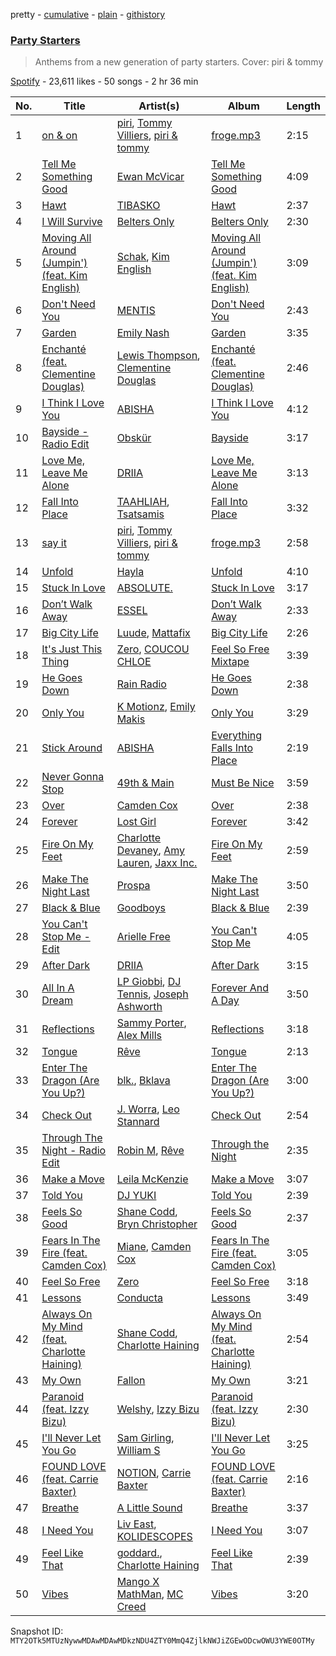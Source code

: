 pretty - [cumulative](/playlists/cumulative/37i9dQZF1DXaave677EKyk.md) - [plain](/playlists/plain/37i9dQZF1DXaave677EKyk) - [githistory](https://github.githistory.xyz/mackorone/spotify-playlist-archive/blob/main/playlists/plain/37i9dQZF1DXaave677EKyk)

### [Party Starters](https://open.spotify.com/playlist/37i9dQZF1DXaave677EKyk)

> Anthems from a new generation of party starters\. Cover: piri & tommy

[Spotify](https://open.spotify.com/user/spotify) - 23,611 likes - 50 songs - 2 hr 36 min

| No. | Title | Artist(s) | Album | Length |
|---|---|---|---|---|
| 1 | [on & on](https://open.spotify.com/track/5mfGEs5n647v4WE3K5YmBy) | [piri](https://open.spotify.com/artist/4DpmPt7gfAAq7WEx0E1X8s), [Tommy Villiers](https://open.spotify.com/artist/4M4KGWKy7pSQ5HaJNCutBN), [piri & tommy](https://open.spotify.com/artist/2U6J9Q89i1TNhesKreFD65) | [froge.mp3](https://open.spotify.com/album/4AueWk2dGXqbMFx7ogEAs7) | 2:15 |
| 2 | [Tell Me Something Good](https://open.spotify.com/track/5krhFNgUcYHwXlNPJJYzFM) | [Ewan McVicar](https://open.spotify.com/artist/4d2NUjh9ZrzG1ZZdhpSDKH) | [Tell Me Something Good](https://open.spotify.com/album/4tyukGQ3uDTgjLHxHZocH4) | 4:09 |
| 3 | [Hawt](https://open.spotify.com/track/2K6qq0V7jXSlhucLr8R74Z) | [TIBASKO](https://open.spotify.com/artist/6xq7g0E52yq4y8Op9X82Uo) | [Hawt](https://open.spotify.com/album/2pAXyc02IaCw8JOPjoDVLM) | 2:37 |
| 4 | [I Will Survive](https://open.spotify.com/track/5Fi4nPER6YbntbYDW4P3Pz) | [Belters Only](https://open.spotify.com/artist/1H1sDUWSlytzifZTDpKgUA) | [Belters Only](https://open.spotify.com/album/7q2csSLstONjj56KHf4YpD) | 2:30 |
| 5 | [Moving All Around \(Jumpin'\) \(feat\. Kim English\)](https://open.spotify.com/track/3rN9iG9QDHFQfBdbym2uel) | [Schak](https://open.spotify.com/artist/7gA8yMxRoBujfmpDLuLPvx), [Kim English](https://open.spotify.com/artist/1Tvhj4mF2pvvAT1InLbRKs) | [Moving All Around \(Jumpin'\) \(feat\. Kim English\)](https://open.spotify.com/album/70r5AZjJ8e1dw4TxqcHae5) | 3:09 |
| 6 | [Don't Need You](https://open.spotify.com/track/1hD8aKvuRTJjVFOwinCA97) | [MENTIS](https://open.spotify.com/artist/5wl0tYW6IrhE0f7uj9S6C3) | [Don't Need You](https://open.spotify.com/album/2NUXauIpeSJa6rHRgP21vY) | 2:43 |
| 7 | [Garden](https://open.spotify.com/track/77uXlUY5qtAxiN1UCtAcyF) | [Emily Nash](https://open.spotify.com/artist/6OaDL8ICMweuCQZfgYIKup) | [Garden](https://open.spotify.com/album/1ojXM8eKlN2poo2wbKpwCm) | 3:35 |
| 8 | [Enchanté \(feat\. Clementine Douglas\)](https://open.spotify.com/track/6ZvWa14rXQKpqNMVO0hIXD) | [Lewis Thompson](https://open.spotify.com/artist/26OmQHradZrF0CS7DrgWDH), [Clementine Douglas](https://open.spotify.com/artist/4DWuml4Jf6K81b5rAPwMb6) | [Enchanté \(feat\. Clementine Douglas\)](https://open.spotify.com/album/0LwP3EebCvMfaKK6KRot1f) | 2:46 |
| 9 | [I Think I Love You](https://open.spotify.com/track/2KZF6LTvlwYKwhStAWCd0f) | [ABISHA](https://open.spotify.com/artist/5NxlgxZ0yYlmCdy1jhUcDQ) | [I Think I Love You](https://open.spotify.com/album/1GqZAk1uPn3CToYZn0Uux1) | 4:12 |
| 10 | [Bayside \- Radio Edit](https://open.spotify.com/track/7hYW4hKuPkfaLbzTpg9hQB) | [Obskür](https://open.spotify.com/artist/29MTNlaVntQaQiDyj8KGwx) | [Bayside](https://open.spotify.com/album/6zkyKkJPiRV3EiAuTg6aQC) | 3:17 |
| 11 | [Love Me, Leave Me Alone](https://open.spotify.com/track/55MckToyWVSitUdMySgApN) | [DRIIA](https://open.spotify.com/artist/4bBcD1Iabv9tLFcZ6FGdys) | [Love Me, Leave Me Alone](https://open.spotify.com/album/2qryqXKgPDQ55TwPKzbGMM) | 3:13 |
| 12 | [Fall Into Place](https://open.spotify.com/track/1wLg7RjXTcPUMfa5hZswmf) | [TAAHLIAH](https://open.spotify.com/artist/2pGARcnqDa3WoicxemVeqU), [Tsatsamis](https://open.spotify.com/artist/3z2RaxEObO8hXkvmG5xou0) | [Fall Into Place](https://open.spotify.com/album/4V60NNPJMG4EM2B1fwbJz9) | 3:32 |
| 13 | [say it](https://open.spotify.com/track/1qYSKTn4Peb38J5828xUmF) | [piri](https://open.spotify.com/artist/4DpmPt7gfAAq7WEx0E1X8s), [Tommy Villiers](https://open.spotify.com/artist/4M4KGWKy7pSQ5HaJNCutBN), [piri & tommy](https://open.spotify.com/artist/2U6J9Q89i1TNhesKreFD65) | [froge.mp3](https://open.spotify.com/album/4AueWk2dGXqbMFx7ogEAs7) | 2:58 |
| 14 | [Unfold](https://open.spotify.com/track/6hj2GEXUPrHo86Ga9qfMkS) | [Hayla](https://open.spotify.com/artist/4yX6mpMyBGf9UfvBB8JJrc) | [Unfold](https://open.spotify.com/album/4R0zPK9sjAsr3rXqTTE7qV) | 4:10 |
| 15 | [Stuck In Love](https://open.spotify.com/track/6Hw597MDyZYBm9sLP8BTCN) | [ABSOLUTE.](https://open.spotify.com/artist/7LAUsmZK0QfpJAmapct66h) | [Stuck In Love](https://open.spotify.com/album/565EdGwHonCa2Gg0s1BZye) | 3:17 |
| 16 | [Don’t Walk Away](https://open.spotify.com/track/2TNkWEQkEj1ksOydBwurwF) | [ESSEL](https://open.spotify.com/artist/2ucdZN7GyBGxIKHIzksnXc) | [Don’t Walk Away](https://open.spotify.com/album/3YnMECirAZJqx2e40IiEC2) | 2:33 |
| 17 | [Big City Life](https://open.spotify.com/track/1LIvdWNdKmHvU0FJvw2diN) | [Luude](https://open.spotify.com/artist/20cmhoGvN0eyzhmsHJH1Mg), [Mattafix](https://open.spotify.com/artist/5KORW1YGiERJqfuYjXMCyz) | [Big City Life](https://open.spotify.com/album/5Z9UyG6AYfNphE7UJGXifC) | 2:26 |
| 18 | [It's Just This Thing](https://open.spotify.com/track/1PzMiuvUMQRKfxxNsPAjZR) | [Zero](https://open.spotify.com/artist/6ocDQwCTkVro3cmejcF1DH), [COUCOU CHLOE](https://open.spotify.com/artist/5xmw3tD4MbvhA1ay1U0HEC) | [Feel So Free Mixtape](https://open.spotify.com/album/4dHbS7oUzTsbkc0SPRhTWB) | 3:39 |
| 19 | [He Goes Down](https://open.spotify.com/track/4Jxqo3meY7nbbnqa7cQY7p) | [Rain Radio](https://open.spotify.com/artist/2T8o1YNgbgsE41xb62AlRY) | [He Goes Down](https://open.spotify.com/album/2fD8NBqB9lxwJpTdZuZhSr) | 2:38 |
| 20 | [Only You](https://open.spotify.com/track/2gcgwomqMF4Z92EZAPv3Ic) | [K Motionz](https://open.spotify.com/artist/6QYdXToMo4XHnG1AnEVZYJ), [Emily Makis](https://open.spotify.com/artist/51ferxocEKt0vjxzUsqyFX) | [Only You](https://open.spotify.com/album/4IdRKmgd3lPeH5NuwDpi6i) | 3:29 |
| 21 | [Stick Around](https://open.spotify.com/track/5uM8bC7dVn5v59zwQybe9d) | [ABISHA](https://open.spotify.com/artist/5NxlgxZ0yYlmCdy1jhUcDQ) | [Everything Falls Into Place](https://open.spotify.com/album/2R9HgibWqmnLNBlKSxxtiJ) | 2:19 |
| 22 | [Never Gonna Stop](https://open.spotify.com/track/216LOkWfwFC0oI2ffMApMc) | [49th & Main](https://open.spotify.com/artist/0nnF48t4C8uqGS5HPnCN3F) | [Must Be Nice](https://open.spotify.com/album/6OofM4R1bZLZXrU1Pwr09L) | 3:59 |
| 23 | [Over](https://open.spotify.com/track/2R5zZ42pco4K4dGdX0GxSp) | [Camden Cox](https://open.spotify.com/artist/5mNpMP01Co4vXZ3U0fWP3C) | [Over](https://open.spotify.com/album/07Xdxsb20hV1rRtHkM5nAh) | 2:38 |
| 24 | [Forever](https://open.spotify.com/track/0FqcLYLjgbb2VUPClORTPr) | [Lost Girl](https://open.spotify.com/artist/145mFGIlZXfYlGQTTWA9OS) | [Forever](https://open.spotify.com/album/18E1JR8Wfx1L2aALN2ekFj) | 3:42 |
| 25 | [Fire On My Feet](https://open.spotify.com/track/126A71xdNotkAXGSZhtgKD) | [Charlotte Devaney](https://open.spotify.com/artist/58quCP7j2McEeEtRungVle), [Amy Lauren](https://open.spotify.com/artist/0nOcx2Q9TleKLfgje3H9Zz), [Jaxx Inc.](https://open.spotify.com/artist/24GbqXC3O6yyfHbEhRdepf) | [Fire On My Feet](https://open.spotify.com/album/7eGT3dSbXAQiY7Ufq5LCRN) | 2:59 |
| 26 | [Make The Night Last](https://open.spotify.com/track/7LhJcuKVjWEJpCRWuE9EiK) | [Prospa](https://open.spotify.com/artist/6HabM2PUM519iIxervGWSb) | [Make The Night Last](https://open.spotify.com/album/0eBsV99mKaO1uMEBi8n75J) | 3:50 |
| 27 | [Black & Blue](https://open.spotify.com/track/4sr6SwiKaIc6z90KEPKmzR) | [Goodboys](https://open.spotify.com/artist/2nm38smINjms1LtczR0Cei) | [Black & Blue](https://open.spotify.com/album/4xb0NhEvmO2m5YV1sxzTmH) | 2:39 |
| 28 | [You Can't Stop Me \- Edit](https://open.spotify.com/track/7KneCBQD257aXmL5iinbOZ) | [Arielle Free](https://open.spotify.com/artist/3hHvAP73aCKQMbcn2SQZ9d) | [You Can't Stop Me](https://open.spotify.com/album/3Le3GzbvkqUzlrIwAjaMDa) | 4:05 |
| 29 | [After Dark](https://open.spotify.com/track/1sW02lK1IFW7npJLZhbeBV) | [DRIIA](https://open.spotify.com/artist/4bBcD1Iabv9tLFcZ6FGdys) | [After Dark](https://open.spotify.com/album/18zldHfrIJnaweM9MRUvEk) | 3:15 |
| 30 | [All In A Dream](https://open.spotify.com/track/54bDkdpdPXz2jZa7awodRF) | [LP Giobbi](https://open.spotify.com/artist/3oKnyRhYWzNsTiss5n4Z1J), [DJ Tennis](https://open.spotify.com/artist/6vJvFV1A2CpT8s5B1oUN6t), [Joseph Ashworth](https://open.spotify.com/artist/7CpmbhzkL9uT1D9nhckTxB) | [Forever And A Day](https://open.spotify.com/album/36WARq51pYeQO75a2YNjaj) | 3:50 |
| 31 | [Reflections](https://open.spotify.com/track/3fqwZhWW1bThvY01kFh5Kn) | [Sammy Porter](https://open.spotify.com/artist/2D51qkOmTNsNQj3C4LIvH7), [Alex Mills](https://open.spotify.com/artist/6z9EDgWh3ZJZKIJI5Q71Cq) | [Reflections](https://open.spotify.com/album/4aJD3e4tpG34qSDUxJ9YZT) | 3:18 |
| 32 | [Tongue](https://open.spotify.com/track/2bJgUPmlG2o6A0qfZJgkdh) | [Rêve](https://open.spotify.com/artist/06vEAqcicwoSBw85e8biJx) | [Tongue](https://open.spotify.com/album/0TNM4CTPP3WUA7oZcpe5cN) | 2:13 |
| 33 | [Enter The Dragon \(Are You Up?\)](https://open.spotify.com/track/3AtvfGdTKFyhh8wtIB05r9) | [blk.](https://open.spotify.com/artist/1oLPIdUjd6rJY1llzFcVw0), [Bklava](https://open.spotify.com/artist/71t5uC7AYxisT7Z55Y2Kqd) | [Enter The Dragon \(Are You Up?\)](https://open.spotify.com/album/1JfBbmKOcrQa4LmEb6iU0A) | 3:00 |
| 34 | [Check Out](https://open.spotify.com/track/2n6qz4opcJlHsEpI8030YM) | [J\. Worra](https://open.spotify.com/artist/4q0N3EI67tVnAeeaXbNQIj), [Leo Stannard](https://open.spotify.com/artist/37fzXndf2fxVrk7qarhyo0) | [Check Out](https://open.spotify.com/album/1i9flcfwW08i5ynf4YZHsb) | 2:54 |
| 35 | [Through The Night \- Radio Edit](https://open.spotify.com/track/2gHEGakBTCACE179XoCg2K) | [Robin M](https://open.spotify.com/artist/2XOzTjiQuB1TeW6JQKU3j7), [Rêve](https://open.spotify.com/artist/06vEAqcicwoSBw85e8biJx) | [Through the Night](https://open.spotify.com/album/2PLSUN7AZmosnt1D7xNkKV) | 2:35 |
| 36 | [Make a Move](https://open.spotify.com/track/7p1lLtEenOrmPEQSgHk5mz) | [Leila McKenzie](https://open.spotify.com/artist/0bCEQkLomEgAbRwJu2p9aF) | [Make a Move](https://open.spotify.com/album/0TeNg4xA7ansgoKyDMbr9p) | 3:07 |
| 37 | [Told You](https://open.spotify.com/track/1tCUI4oiKXTVpTKzKuoG4R) | [DJ YUKI](https://open.spotify.com/artist/4FMFA5iNrEH3pJGnolicsB) | [Told You](https://open.spotify.com/album/24NfqY1ncbu0FmqNe7Ns1W) | 2:39 |
| 38 | [Feels So Good](https://open.spotify.com/track/4z4AEQps7o1UamAbIxmVqw) | [Shane Codd](https://open.spotify.com/artist/2s7Oijd4mFGgEkhYJtf3sJ), [Bryn Christopher](https://open.spotify.com/artist/7mWMzxN6IAIQ1tfFFtAiQv) | [Feels So Good](https://open.spotify.com/album/79zoOjtwBRLyGDjEQhtDps) | 2:37 |
| 39 | [Fears In The Fire \(feat\. Camden Cox\)](https://open.spotify.com/track/1CjY6ANoDxJ20dh0DfD1qE) | [Miane](https://open.spotify.com/artist/6bprXdW2g8kg49tNslPQ6X), [Camden Cox](https://open.spotify.com/artist/5mNpMP01Co4vXZ3U0fWP3C) | [Fears In The Fire \(feat\. Camden Cox\)](https://open.spotify.com/album/7lRpIFJzeeNNfRjgdFeLTR) | 3:05 |
| 40 | [Feel So Free](https://open.spotify.com/track/2LXv7VRCHmtusc6B9FfkVW) | [Zero](https://open.spotify.com/artist/6ocDQwCTkVro3cmejcF1DH) | [Feel So Free](https://open.spotify.com/album/6bxI8Jmu1EPzT2uVdJCog5) | 3:18 |
| 41 | [Lessons](https://open.spotify.com/track/7AAZFKHnWrXQfcDMZcjeAU) | [Conducta](https://open.spotify.com/artist/1lMcg4Y7nW5hHgIVsN9Shn) | [Lessons](https://open.spotify.com/album/5Ei9PH8W4h3d1AfyAb1L35) | 3:49 |
| 42 | [Always On My Mind \(feat\. Charlotte Haining\)](https://open.spotify.com/track/6ZDGcLFDewEV6c9xOgpFGS) | [Shane Codd](https://open.spotify.com/artist/2s7Oijd4mFGgEkhYJtf3sJ), [Charlotte Haining](https://open.spotify.com/artist/2XRjIwgD0UiJXtx7Xzfy7w) | [Always On My Mind \(feat\. Charlotte Haining\)](https://open.spotify.com/album/2K3fnT3oy5pIeaWtBKrEBr) | 2:54 |
| 43 | [My Own](https://open.spotify.com/track/4paaxnKFJoHfL319b7HMTP) | [Fallon](https://open.spotify.com/artist/73LVVE6OYOwlXlIJAFNJdR) | [My Own](https://open.spotify.com/album/6Mxf8ZUgkYW3ExC6zdHopA) | 3:21 |
| 44 | [Paranoid \(feat\. Izzy Bizu\)](https://open.spotify.com/track/2obJRJaLqTepXxwa2ww8cF) | [Welshy](https://open.spotify.com/artist/2eDmtsJH4pQksx4CNhlSQ6), [Izzy Bizu](https://open.spotify.com/artist/6b5YOgXIliAozdo49vUCJQ) | [Paranoid \(feat\. Izzy Bizu\)](https://open.spotify.com/album/6beavdkWUJx58OA4vKQpLC) | 2:30 |
| 45 | [I'll Never Let You Go](https://open.spotify.com/track/3tfHAxVT3liJRbYx1WQMPL) | [Sam Girling](https://open.spotify.com/artist/3zQO5XxE5WRRWqk58vt0dS), [William S](https://open.spotify.com/artist/5t8pPAOxUSIfEPipFCWY12) | [I'll Never Let You Go](https://open.spotify.com/album/4DFL74rppKwnY7zRbj8ES5) | 3:25 |
| 46 | [FOUND LOVE \(feat\. Carrie Baxter\)](https://open.spotify.com/track/5C29RTtzXBODKoZn0aB4zb) | [NOTION](https://open.spotify.com/artist/1uRVM0wBdtyEuU582EeKJM), [Carrie Baxter](https://open.spotify.com/artist/052GxJJYMQVVqXRsZfORK1) | [FOUND LOVE \(feat\. Carrie Baxter\)](https://open.spotify.com/album/7ut4PfRhGtazFoK7UOMxbs) | 2:16 |
| 47 | [Breathe](https://open.spotify.com/track/0X8D1aF2WJ88zYLqnftV8S) | [A Little Sound](https://open.spotify.com/artist/1Jv2F8VFJsSr2XKte0vpbQ) | [Breathe](https://open.spotify.com/album/25u6Jd11wYorlIrHAksRtH) | 3:37 |
| 48 | [I Need You](https://open.spotify.com/track/5P8bGcA8Xe7XKxvCs78qfR) | [Liv East](https://open.spotify.com/artist/12Yeojvul63OHxXXI6Z5x7), [KOLIDESCOPES](https://open.spotify.com/artist/21ey6s5hEcTcVKDrF5MWby) | [I Need You](https://open.spotify.com/album/1EW1LgJEXD7AakcZ3PaCIo) | 3:07 |
| 49 | [Feel Like That](https://open.spotify.com/track/2GlzL3MAoqg6sKFEC3tKFQ) | [goddard.](https://open.spotify.com/artist/3yDDYheQFqfhKZXdjFQuuP), [Charlotte Haining](https://open.spotify.com/artist/2XRjIwgD0UiJXtx7Xzfy7w) | [Feel Like That](https://open.spotify.com/album/3VrM26Y9zVHzAVHov5uzWE) | 2:39 |
| 50 | [Vibes](https://open.spotify.com/track/2S1qVuKPYZM2uhKn0lpncg) | [Mango X MathMan](https://open.spotify.com/artist/4DNzWICHEOAYjJjJhn1dJh), [MC Creed](https://open.spotify.com/artist/6abMSOfq8xfhJXV9WRblCd) | [Vibes](https://open.spotify.com/album/64U3N5GzsXigu5GL8QTLBL) | 3:20 |

Snapshot ID: `MTY2OTk5MTUzNywwMDAwMDAwMDkzNDU4ZTY0MmQ4ZjlkNWJiZGEwODcwOWU3YWE0OTMy`
